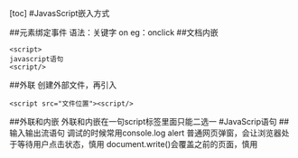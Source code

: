 [toc]
#JavasScript嵌入方式

##元素绑定事件
语法：关键字 on 
eg：onclick 
##文档内嵌

    <script> 
    javascript语句
    <script/>
##外联
创建外部文件，再引入

    <script src="文件位置"><script/>
##外联和内嵌
    外联和内嵌在一句script标签里面只能二选一
#JavaScrip语句
##输入输出流语句
    调试的时候常用console.log
    alert 普通网页弹窗，会让浏览器处于等待用户点击状态，慎用
    document.write()会覆盖之前的页面，慎用